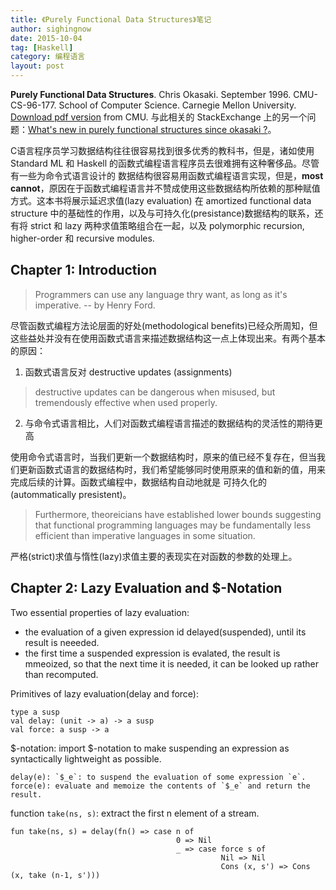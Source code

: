 ```yaml
---
title: 《Purely Functional Data Structures》笔记
author: sighingnow
date: 2015-10-04
tag: [Haskell]
category: 编程语言
layout: post
---
```


**Purely Functional Data Structures**. Chris Okasaki. September 1996. CMU-CS-96-177. School of Computer Science. Carnegie Mellon University. [Download pdf version](https://www.cs.cmu.edu/~rwh/theses/okasaki.pdf) from CMU. 与此相关的 StackExchange 上的另一个问题：[What's new in purely functional structures since okasaki ?](http://cstheory.stackexchange.com/questions/1539/whats-new-in-purely-functional-data-structures-since-okasaki)。

C语言程序员学习数据结构往往很容易找到很多优秀的教科书，但是，诸如使用 Standard ML 和 Haskell 的函数式编程语言程序员去很难拥有这种奢侈品。尽管有一些为命令式语言设计的
数据结构很容易用函数式编程语言实现，但是，**most cannot**，原因在于函数式编程语言并不赞成使用这些数据结构所依赖的那种赋值方式。这本书将展示延迟求值(lazy evaluation)
在 amortized functional data structure 中的基础性的作用，以及与可持久化(presistance)数据结构的联系，还有将 strict 和 lazy 两种求值策略组合在一起，以及
polymorphic recursion, higher-order 和 recursive modules.

<!--more-->

Chapter 1: Introduction
-----------------------

> Programmers can use any language thry want, as long as it's imperative.   -- by Henry Ford.

尽管函数式编程方法论层面的好处(methodological benefits)已经众所周知，但这些益处并没有在使用函数式语言来描述数据结构这一点上体现出来。有两个基本的原因：

1. 函数式语言反对 destructive updates (assignments)

> destructive updates can be dangerous when misused, but tremendously effective when used properly.

2. 与命令式语言相比，人们对函数式编程语言描述的数据结构的灵活性的期待更高

使用命令式语言时，当我们更新一个数据结构时，原来的值已经不复存在，但当我们更新函数式语言的数据结构时，我们希望能够同时使用原来的值和新的值，用来完成后续的计算。函数式编程中，数据结构自动地就是
可持久化的(autommatically presistent)。

> Furthermore, theoreicians have established lower bounds suggesting that functional programming languages may be fundamentally less efficient than imperative languages
> in some situation.

严格(strict)求值与惰性(lazy)求值主要的表现实在对函数的参数的处理上。

Chapter 2: Lazy Evaluation and $-Notation
-----------------------------------------

Two essential properties of lazy evaluation:

+ the evaluation of a given expression id delayed(suspended), until its result is neeeded.
+ the first time a suspended expression is evalated, the result is mmeoized, so that the next time it is needed, it can be looked up rather than recomputed.

Primitives of lazy evaluation(delay and force):

    type a susp
    val delay: (unit -> a) -> a susp
    val force: a susp -> a

$-notation: import $-notation to make suspending an expression as syntactically lightweight as possible.

    delay(e): `$_e`: to suspend the evaluation of some expression `e`.
    force(e): evaluate and memoize the contents of `$_e` and return the result.

function `take(ns, s)`: extract the first n element of a stream.

    fun take(ns, s) = delay(fn() => case n of
                                         0 => Nil
                                         _ => case force s of
                                                   Nil => Nil
                                                   Cons (x, s') => Cons (x, take (n-1, s')))


